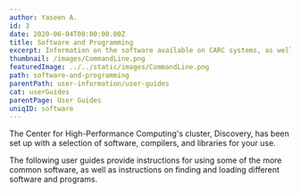 ```yaml
---
author: Yaseen A.
id: 3
date: 2020-06-04T00:00:00.00Z
title: Software and Programming
excerpt: Information on the software available on CARC systems, as well as instructions for installing your own.
thumbnail: /images/CommandLine.png
featuredImage: ../../static/images/CommandLine.png
path: software-and-programming
parentPath: user-information/user-guides
cat: userGuides
parentPage: User Guides
uniqID: software
---
```


The Center for High-Performance Computing's cluster, Discovery, has been set up with a selection of software, compilers, and libraries for your use.

The following user guides provide instructions for using some of the more common software, as well as instructions on finding and loading different software and programs.
